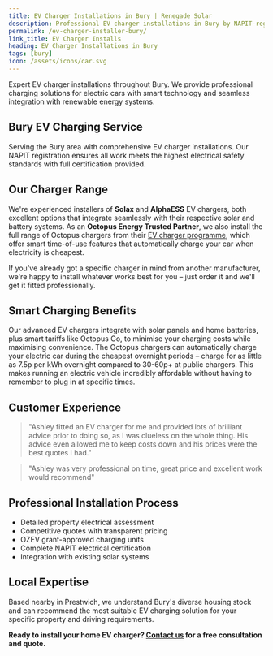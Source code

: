 ```yaml
---
title: EV Charger Installations in Bury | Renegade Solar
description: Professional EV charger installations in Bury by NAPIT-registered electrician. Smart charging solutions with competitive pricing.
permalink: /ev-charger-installer-bury/
link_title: EV Charger Installs
heading: EV Charger Installations in Bury
tags: [bury]
icon: /assets/icons/car.svg
---
```


Expert EV charger installations throughout Bury. We provide professional charging solutions for electric cars with smart technology and seamless integration with renewable energy systems.

## Bury EV Charging Service

Serving the Bury area with comprehensive EV charger installations. Our NAPIT registration ensures all work meets the highest electrical safety standards with full certification provided.

## Our Charger Range

We're experienced installers of **Solax** and **AlphaESS** EV chargers, both excellent options that integrate seamlessly with their respective solar and battery systems. As an **Octopus Energy Trusted Partner**, we also install the full range of Octopus chargers from their [EV charger programme](https://octopus.energy/get-an-ev-charger/), which offer smart time-of-use features that automatically charge your car when electricity is cheapest.

If you've already got a specific charger in mind from another manufacturer, we're happy to install whatever works best for you – just order it and we'll get it fitted professionally.

## Smart Charging Benefits

Our advanced EV chargers integrate with solar panels and home batteries, plus smart tariffs like Octopus Go, to minimise your charging costs while maximising convenience. The Octopus chargers can automatically charge your electric car during the cheapest overnight periods – charge for as little as 7.5p per kWh overnight compared to 30-60p+ at public chargers. This makes running an electric vehicle incredibly affordable without having to remember to plug in at specific times.

## Customer Experience

> "Ashley fitted an EV charger for me and provided lots of brilliant advice prior to doing so, as I was clueless on the whole thing. His advice even allowed me to keep costs down and his prices were the best quotes I had."

> "Ashley was very professional on time, great price and excellent work would recommend"

## Professional Installation Process

- Detailed property electrical assessment
- Competitive quotes with transparent pricing
- OZEV grant-approved charging units
- Complete NAPIT electrical certification
- Integration with existing solar systems

## Local Expertise

Based nearby in Prestwich, we understand Bury's diverse housing stock and can recommend the most suitable EV charging solution for your specific property and driving requirements.

**Ready to install your home EV charger? [Contact us](/contact/) for a free consultation and quote.**
